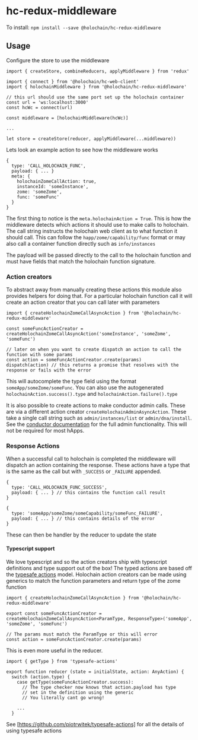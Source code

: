 # hc-redux-middleware

To install: `npm install --save @holochain/hc-redux-middleware`

## Usage

Configure the store to use the middleware

```
import { createStore, combineReducers, applyMiddleware } from 'redux'

import { connect } from '@holochain/hc-web-client'
import { holochainMiddleware } from '@holochain/hc-redux-middleware'

// this url should use the same port set up the holochain container
const url = 'ws:localhost:3000'
const hcWc = connect(url)

const middleware = [holochainMiddleware(hcWc)]

...

let store = createStore(reducer, applyMiddleware(...middleware))
```

Lets look an example action to see how the middleware works

```
{
  type: 'CALL_HOLOCHAIN_FUNC',
  payload: { ... }
  meta: { 
  	holochainZomeCallAction: true, 
  	instanceId: 'someInstance',
    zome: 'someZome',
    func: 'someFunc'
  }
}
```

The first thing to notice is the `meta.holochainAction = True`. This is how the middleware detects which actions it should use to make calls to holochain. The call string instructs the holochain web client as to what function it should call. This can follow the `happ/zome/capability/func` format or may also call a container function directly such as `info/instances`

The payload will be passed directly to the call to the holochain function and must have fields that match the holochain function signature.

### Action creators

To abstract away from manually creating these actions this module also provides helpers for doing that. For a particular holochain function call it will create an action creator that you can call later with parameters

```
import { createHolochainZomeCallAsyncAction } from '@holochain/hc-redux-middleware'

const someFuncActionCreator = createHolochainZomeCallAsyncAction('someInstance', 'someZome', 'someFunc')

// later on when you want to create dispatch an action to call the function with some params
const action = someFuncActionCreator.create(params)
dispatch(action) // this returns a promise that resolves with the response or fails with the error

```

This will autocomplete the type field using the format `someApp/someZome/someFunc`. You can also use the autogenerated `holochainAction.success().type` and `holochainAction.failure().type`

It is also possible to create actions to make conductor admin calls. These are via a different action creator `createHolochainAdminAsyncAction`. These take a single call string such as `admin/instances/list` or `admin/dna/install`. See the [conductor documentation](https://developer.holochain.org/api/latest/holochain_conductor_api/interface/struct.ConductorApiBuilder.html#method.with_admin_dna_functions) for the full admin functionality. This will not be required for most hApps. 

### Response Actions

When a successful call to holochain is completed the middleware will dispatch an action containing the response. These actions have a type that is the same as the call but with `_SUCCESS` or `_FAILURE` appended.

```
{
  type: 'CALL_HOLOCHAIN_FUNC_SUCCESS',
  payload: { ... } // this contains the function call result
}

{
  type: 'someApp/someZome/someCapability/someFunc_FAILURE',
  payload: { ... } // this contains details of the error
}
```

These can then be handler by the reducer to update the state


#### Typescript support

We love typescript and so the action creators ship with typescript definitions and type support out of the box! The typed actions are based off the [typesafe actions](https://github.com/piotrwitek/typesafe-actions) model. Holochain action creators can be made using generics to match the function parameters and return type of the zome function

```
import { createHolochainZomeCallAsyncAction } from '@holochain/hc-redux-middleware'

export const someFuncActionCreator = createHolochainZomeCallAsyncAction<ParamType, ResponseType>('someApp', 'someZome', 'someFunc')

// The params must match the ParamType or this will error
const action = someFuncActionCreator.create(params)
```
This is even more useful in the reducer. 

```
import { getType } from 'typesafe-actions'

export function reducer (state = initialState, action: AnyAction) {
  switch (action.type) {
    case getType(someFuncActionCreator.success):
      // The type checker now knows that action.payload has type
      // set in the definition using the generic
      // You literally cant go wrong!

    ...
  }
```
See [https://github.com/piotrwitek/typesafe-actions] for all the details of using typesafe actions


